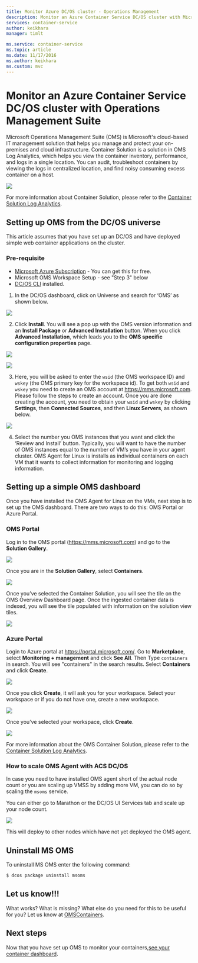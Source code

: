 ```yaml
---
title: Monitor Azure DC/OS cluster - Operations Management
description: Monitor an Azure Container Service DC/OS cluster with Microsoft Operations Management Suite.
services: container-service
author: keikhara
manager: timlt

ms.service: container-service
ms.topic: article
ms.date: 11/17/2016
ms.author: keikhara
ms.custom: mvc
---
```


# Monitor an Azure Container Service DC/OS cluster with Operations Management Suite

Microsoft Operations Management Suite (OMS) is Microsoft's cloud-based IT
management solution that helps you manage and protect your on-premises
and cloud infrastructure. Container Solution is a solution in OMS Log
Analytics, which helps you view the container inventory, performance,
and logs in a single location. You can audit, troubleshoot containers by
viewing the logs in centralized location, and find noisy consuming
excess container on a host.

![](media/container-service-monitoring-oms/image1.png)

For more information about Container Solution, please refer to the
[Container Solution Log
Analytics](../../log-analytics/log-analytics-containers.md).

## Setting up OMS from the DC/OS universe


This article assumes that you have set up an DC/OS and
have deployed simple web container applications on the cluster.

### Pre-requisite
- [Microsoft Azure Subscription](https://azure.microsoft.com/free/) - You can get this for free.  
- Microsoft OMS Workspace Setup - see "Step 3" below
- [DC/OS CLI](https://dcos.io/docs/1.8/usage/cli/install/) installed.

1. In the DC/OS dashboard, click on Universe and search
for ‘OMS’ as shown below.

![](media/container-service-monitoring-oms/image2.png)

2. Click **Install**. You will see a pop up with the OMS version
information and an **Install Package** or **Advanced Installation**
button. When you click **Advanced Installation**, which leads you to the **OMS specific configuration
properties** page.

![](media/container-service-monitoring-oms/image3.png)

![](media/container-service-monitoring-oms/image4.png)

3. Here, you will be asked to enter the `wsid` (the OMS workspace ID)
and `wskey` (the OMS primary key for the workspace id). To get both `wsid` and
`wskey` you need to create an OMS account at <https://mms.microsoft.com>.
Please follow the steps to create an account. Once you are done creating
the account, you need to obtain your `wsid` and `wskey` by clicking **Settings**, then **Connected Sources**, and then **Linux Servers**, as shown below.

 ![](media/container-service-monitoring-oms/image5.png)

4. Select the number you OMS instances that you want and click the ‘Review and Install’ button. Typically, you will want to have the number of OMS instances equal to the number of VM’s you have in your agent cluster. OMS Agent for Linux is installs as individual containers on each VM that it wants to collect information for monitoring and logging information.

## Setting up a simple OMS dashboard

Once you have installed the OMS Agent for Linux on the VMs, next step is
to set up the OMS dashboard. There are two ways to do this: OMS Portal
or Azure Portal.

### OMS Portal 

Log in to the OMS portal (<https://mms.microsoft.com>) and go to the **Solution
Gallery**.

![](media/container-service-monitoring-oms/image6.png)

Once you are in the **Solution Gallery**, select **Containers**.

![](media/container-service-monitoring-oms/image7.png)

Once you’ve selected the Container Solution, you will see the tile on
the OMS Overview Dashboard page. Once the ingested container data is
indexed, you will see the tile populated with information on the
solution view tiles.

![](media/container-service-monitoring-oms/image8.png)

### Azure Portal 

Login to Azure portal at <https://portal.microsoft.com/>. Go to
**Marketplace**, select **Monitoring + management** and click **See All**. Then Type `containers` in search. You will see "containers" in the search results. Select **Containers** and click **Create**.

![](media/container-service-monitoring-oms/image9.png)

Once you click **Create**, it will ask you for your workspace. Select your
workspace or if you do not have one, create a new workspace.

![](media/container-service-monitoring-oms/image10.PNG)

Once you’ve selected your workspace, click **Create**.

![](media/container-service-monitoring-oms/image11.png)

For more information about the OMS Container Solution, please refer to the
[Container Solution Log
Analytics](../../log-analytics/log-analytics-containers.md).

### How to scale OMS Agent with ACS DC/OS 

In case you need to have installed OMS agent short of the actual node
count or you are scaling up VMSS by adding more VM, you can do so by
scaling the `msoms` service.

You can either go to Marathon or the DC/OS UI Services tab and scale up
your node count.

![](media/container-service-monitoring-oms/image12.PNG)

This will deploy to other nodes which have not yet deployed the OMS agent.

## Uninstall MS OMS

To uninstall MS OMS enter the following command:

```bash
$ dcos package uninstall msoms
```

## Let us know!!!
What works? What is missing? What else do you need for this to be useful for you? Let us know at <a href="mailto:OMSContainers@microsoft.com">OMSContainers</a>.

## Next steps

 Now that you have set up OMS to monitor your containers,[see your container dashboard](../../log-analytics/log-analytics-containers.md).
